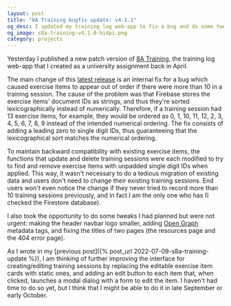 ```yaml
---
layout: post
title: "8A Training bugfix update: v4.1.1"
og_desc: I updated my training log web-app to fix a bug and do some tweaks.
og_image: s8a-training-v4.1.0-hidpi.png
category: projects
---
```

Yesterday I published a new patch version of [8A Training](https://s8a-training.web.app/), the training log web-app that I created as a university assignment back in April.

The main change of this [latest release](https://github.com/S8A/umc-prw703-proyecto/releases/tag/v4.1.1) is an internal fix for a bug which caused exercise items to appear out of order if there were more than 10 in a training session. The cause of the problem was that Firebase stores the exercise items' document IDs as strings, and thus they're sorted lexicographically instead of numerically. Therefore, if a training session had 13 exercise items, for example, they would be ordered as 0, 1, 10, 11, 12, 2, 3, 4, 5, 6, 7, 8, 9 instead of the intended numerical ordering. The fix consists of adding a leading zero to single digit IDs, thus guaranteeing that the lexicographical sort matches the numerical ordering.

To maintain backward compatibility with existing exercise items, the functions that update and delete training sessions were each modified to try to find and remove exercise items with unpadded single digit IDs when applied. This way, it wasn't necessary to do a tedious migration of existing data and users don't need to change their existing training sessions. End users won't even notice the change if they never tried to record more than 10 training sessions previously, and in fact *I* am the only one who has (I checked the Firestore database).

I also took the opportunity to do some tweaks I had planned but were not urgent: making the header navbar logo smaller, adding [Open Graph](https://ogp.me/) metadata tags, and fixing the titles of two pages (the resources page and the 404 error page).

As I wrote in my [previous post]({% post_url 2022-07-09-s8a-training-update %}), I am thinking of further improving the interface for creating/editing training sessions by replacing the editable exercise item cards with static ones, and adding an edit button to each item that, when clicked, launches a modal dialog with a form to edit the item. I haven't had time to do so yet, but I think that I might be able to do it in late September or early October.
